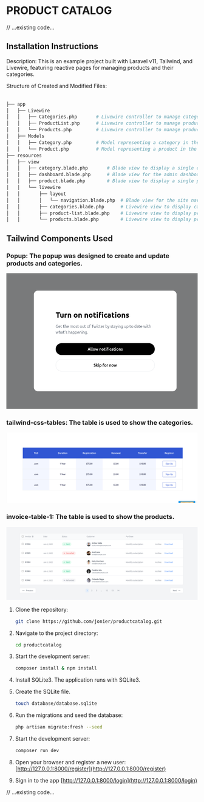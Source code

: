 # PRODUCT CATALOG

// ...existing code...

## Installation Instructions

Description: This is an example project built with Laravel v11, Tailwind, and Livewire, featuring reactive pages for managing products and their categories.

Structure of Created and Modified Files:

   ```sh

├── app
│   ├── Livewire
│   │   ├── Categories.php       # Livewire controller to manage category logic.
│   │   ├── ProductList.php      # Livewire controller to manage product listing.
│   │   └── Products.php         # Livewire controller to manage products.
│   ├── Models
│   │   ├── Category.php         # Model representing a category in the database.
│   │   └── Product.php          # Model representing a product in the database.
├── resources
│   ├── view
│   │   ├── category.blade.php       # Blade view to display a single category.
│   │   ├── dashboard.blade.php      # Blade view for the admin dashboard.
│   │   ├── product.blade.php        # Blade view to display a single product.
│   │   └── livewire
│   │       ├── layout
│   │       │   └── navigation.blade.php  # Blade view for the site navigation layout.
│   │       ├── categories.blade.php      # Livewire view to display categories.
│   │       ├── product-list.blade.php    # Livewire view to display product list.
│   │       └── products.blade.php        # Livewire view to display products.


   ```

## Tailwind Components Used

### Popup: The popup was designed to create and update products and categories.
![App Screenshot](public/images/popup.png)


### tailwind-css-tables: The table is used to show the categories.
![App Screenshot](public/images/table1.png)


### invoice-table-1: The table is used to show the products.
![App Screenshot](public/images/table2.png)


1. Clone the repository:
   ```sh
   git clone https://github.com/jonier/productcatalog.git
   ```

2. Navigate to the project directory:
   ```sh
   cd productcatalog
   ```

3. Start the development server:
   ```sh
   composer install & npm install
   ```

4. Install SQLite3. The application runs with SQLite3.


5. Create the SQLite file.
   ```sh
   touch database/database.sqlite
   ```

6. Run the migrations and seed the database:
   ```sh
   php artisan migrate:fresh --seed
   ```

7. Start the development server:
   ```sh
   composer run dev
   ```

8. Open your browser and register a new user:
    [http://127.0.0.1:8000/register](http://127.0.0.1:8000/register)
    

9. Sign in to the app
    [http://127.0.0.1:8000/login](http://127.0.0.1:8000/login)

// ...existing code...
